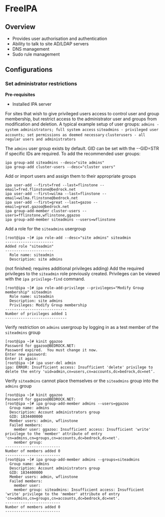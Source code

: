 # FreeIPA

## Overview

 * Provides user authorisation and authentication
 * Ability to talk to site AD/LDAP servers
 * DNS management
 * Sudo rule management 

## Configurations
### Set administrator restrictions
**Pre-requisites**
 * Installed IPA server

For sites that wish to give privileged users access to control user and group membership, but restrict access to the administrator user and groups from modification and deletion. 
A typical example setup of user groups: 
`admins - system administrators; full system access`
`siteadmins - privileged user accounts; set permissions as deemed necessary`
`clusterusers - all regular users and administrators`

The `admins` user group exists by default. GID can be set with the --GID=STR if specific IDs are required. To add the recommended user groups:
```
ipa group-add siteadmins --desc="site admins"
ipa group-add cluster-users --desc="cluster users"
```

Add or import users and assign them to their appropriate groups
```
ipa user-add --first=fred --last=flinstone --email=fred.flinstone@bedrock.net
ipa user-add --first=wilma --last=flinstone --email=wilma.flinstone@bedrock.net
ipa user-add --first=great --last=gazoo --email=great.gazoo@bedrock.net
ipa group-add-member cluster-users --users=fflinstone,wflinstone,ggazoo
ipa group-add-member siteadmins --users=wflinstone
```

Add a role for the `siteadmins` usergroup
```
[root@ipa ~]# ipa role-add --desc="site admins" siteadmin
----------------------
Added role "siteadmin"
----------------------
  Role name: siteadmin
  Description: site admins
```

(not finished; requires additional privileges adding)
Add the required privileges to the `siteadmin` role previously created. Privileges can be viewed with the `ipa privilege-find` command.
```
[root@ipa ~]# ipa role-add-privilege --privileges="Modify Group membership" siteadmin
  Role name: siteadmin
  Description: site admins
  Privileges: Modify Group membership
----------------------------
Number of privileges added 1
----------------------------
```

Verify restriction on `admins` usergroup by logging in as a test member of the `siteadmins` group
```
[root@ipa ~]# kinit ggazoo
Password for ggazoo@BEDROCK.NET:
Password expired.  You must change it now.
Enter new password:
Enter it again:
[root@ipa ~]# ipa user-del admin
ipa: ERROR: Insufficient access: Insufficient 'delete' privilege to delete the entry 'uid=admin,cn=users,cn=accounts,dc=bedrock,dc=net’.
```

Verify `siteadmins` cannot place themselves or the `siteadmins` group into the `admins` group
```
[root@ipa ~]# kinit ggazoo
Password for ggazoo@BEDROCK.NET:
[root@ipa ~]# ipa group-add-member admins --users=ggazoo
  Group name: admins
  Description: Account administrators group
  GID: 1834400000
  Member users: admin, wflinstone
  Failed members:
    member user: ggazoo: Insufficient access: Insufficient 'write' privilege to the 'member' attribute of entry 'cn=admins,cn=groups,cn=accounts,dc=bedrock,dc=net'.
    member group:
-------------------------
Number of members added 0
-------------------------
[root@ipa ~]# ipa group-add-member admins --groups=siteadmins
  Group name: admins
  Description: Account administrators group
  GID: 1834400000
  Member users: admin, wflinstone
  Failed members:
    member user:
    member group: siteadmins: Insufficient access: Insufficient 'write' privilege to the 'member' attribute of entry 'cn=admins,cn=groups,cn=accounts,dc=bedrock,dc=net'.
-------------------------
Number of members added 0
-------------------------
```